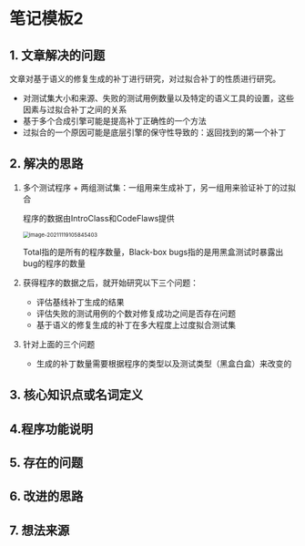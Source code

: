 # 笔记模板2

## 1. 文章解决的问题

文章对基于语义的修复生成的补丁进行研究，对过拟合补丁的性质进行研究。

* 对测试集大小和来源、失败的测试用例数量以及特定的语义工具的设置，这些因素与过拟合补丁之间的关系
* 基于多个合成引擎可能是提高补丁正确性的一个方法
* 过拟合的一个原因可能是底层引擎的保守性导致的：返回找到的第一个补丁

## 2. 解决的思路

1. 多个测试程序 + 两组测试集：一组用来生成补丁，另一组用来验证补丁的过拟合

   程序的数据由IntroClass和CodeFlaws提供

   <img src="C:\Users\HDULAB601\AppData\Roaming\Typora\typora-user-images\image-20211119105845403.png" alt="image-20211119105845403" style="zoom:67%;" />

   Total指的是所有的程序数量，Black-box bugs指的是用黑盒测试时暴露出bug的程序的数量

2. 获得程序的数据之后，就开始研究以下三个问题：

   * 评估基线补丁生成的结果
   * 评估失败的测试用例的个数对修复成功之间是否存在问题
   * 基于语义的修复生成的补丁在多大程度上过度拟合测试集

3. 针对上面的三个问题

   * 生成的补丁数量需要根据程序的类型以及测试类型（黑盒白盒）来改变的

## 3. 核心知识点或名词定义

## 4.程序功能说明

## 5. 存在的问题

## 6. 改进的思路

## 7. 想法来源

